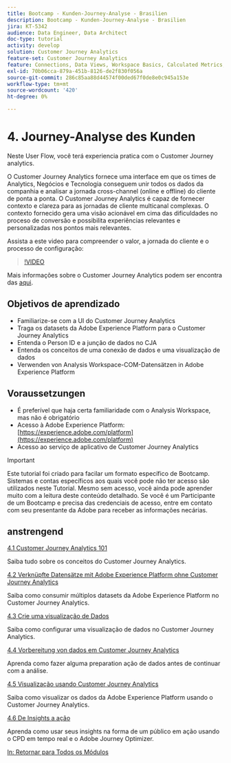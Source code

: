 ```yaml
---
title: Bootcamp - Kunden-Journey-Analyse - Brasilien
description: Bootcamp - Kunden-Journey-Analyse - Brasilien
jira: KT-5342
audience: Data Engineer, Data Architect
doc-type: tutorial
activity: develop
solution: Customer Journey Analytics
feature-set: Customer Journey Analytics
feature: Connections, Data Views, Workspace Basics, Calculated Metrics, Visualizations, Audiences
exl-id: 70b06cca-879a-451b-8126-de2f830f056a
source-git-commit: 286c85aa88d44574f00ded67f0de8e0c945a153e
workflow-type: tm+mt
source-wordcount: '420'
ht-degree: 0%

---
```


# 4. Journey-Analyse des Kunden

Neste User Flow, você terá experiencia pratica com o Customer Journey analytics.

O Customer Journey Analytics fornece uma interface em que os times de Analytics, Negócios e Tecnologia conseguem unir todos os dados da companhia e analisar a jornada cross-channel (online e offline) do cliente de ponta a ponta. O Customer Journey Analytics é capaz de fornecer contexto e clareza para as jornadas de cliente multicanal complexas. O contexto fornecido gera uma visão acionável em cima das dificuldades no proceso de conversão e possibilita experiências relevantes e personalizadas nos pontos mais relevantes.

Assista a este video para compreender o valor, a jornada do cliente e o processo de configuração:

>[!VIDEO](https://video.tv.adobe.com/v/327188?quality=12&learn=on&enablevpops)

Mais informações sobre o Customer Journey Analytics podem ser encontra das [aqui](https://spark.adobe.com/page/t62eiRu9l6iWJ/).

## Objetivos de aprendizado

- Familiarize-se com a UI do Customer Journey Analytics
- Traga os datasets da Adobe Experience Platform para o Customer Journey Analytics
- Entenda o Person ID e a junção de dados no CJA
- Entenda os conceitos de uma conexão de dados e uma visualização de dados
- Verwenden von Analysis Workspace-COM-Datensätzen in Adobe Experience Platform

## Voraussetzungen

- É preferível que haja certa familiaridade com o Analysis Workspace, mas não é obrigatório
- Acesso à Adobe Experience Platform: [https://experience.adobe.com/platform](https://experience.adobe.com/platform)
- Acesso ao serviço de aplicativo de Customer Journey Analytics

>[!IMPORTANT]
>
>Este tutorial foi criado para facilar um formato específico de Bootcamp. Sistemas e contas específicos aos quais você pode não ter acesso são utilizados neste Tutorial. Mesmo sem acesso, você ainda pode aprender muito com a leitura deste conteúdo detalhado. Se você é um Participante de um Bootcamp e precisa das credenciais de acesso, entre em contato com seu presentante da Adobe para receber as informações necárias.

## anstrengend

[4.1 Customer Journey Analytics 101](./ex1.md)

Saiba tudo sobre os conceitos do Customer Journey Analytics.

[4.2 Verknüpfte Datensätze mit Adobe Experience Platform ohne Customer Journey Analytics](./ex2.md)

Saiba como consumir múltiplos datasets da Adobe Experience Platform no Customer Journey Analytics.

[4.3 Crie uma visualização de Dados](./ex3.md)

Saiba como configurar uma visualização de dados no Customer Journey Analytics.

[4.4 Vorbereitung von dados em Customer Journey Analytics](./ex4.md)

Aprenda como fazer alguma preparation ação de dados antes de continuar com a análise.

[4.5 Visualização usando Customer Journey Analytics](./ex5.md)

Saiba como visualizar os dados da Adobe Experience Platform usando o Customer Journey Analytics.

[4.6 De Insights a ação](./ex6.md)

Aprenda como usar seus insights na forma de um público em ação usando o CPD em tempo real e o Adobe Journey Optimizer.

[In: Retornar para Todos os Módulos](../../overview.md)

